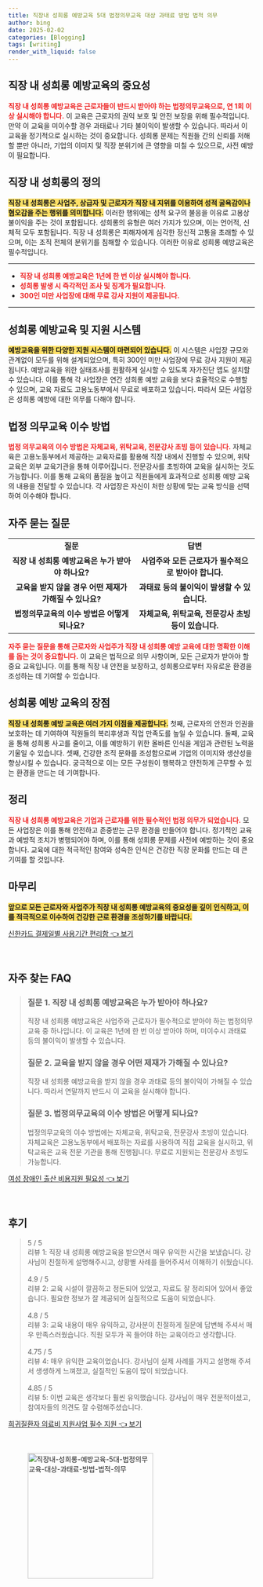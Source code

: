 ```yaml
---
title: 직장내 성희롱 예방교육 5대 법정의무교육 대상 과태료 방법 법적 의무
author: bing
date: 2025-02-02
categories: [Blogging]
tags: [writing]
render_with_liquid: false
---
```



<h2 id='직장 내 성희롱 예방교육의 중요성'>직장 내 성희롱 예방교육의 중요성</h2>

<p><b><span style="color: #ee2323;">직장 내 성희롱 예방교육은 근로자들이 반드시 받아야 하는 법정의무교육으로, 연 1회 이상 실시해야 합니다.</span></b> 이 교육은 근로자의 권익 보호 및 안전 보장을 위해 필수적입니다. 만약 이 교육을 미이수할 경우 과태료나 기타 불이익이 발생할 수 있습니다. 따라서 이 교육을 정기적으로 실시하는 것이 중요합니다. 성희롱 문제는 직원들 간의 신뢰를 저해할 뿐만 아니라, 기업의 이미지 및 직장 분위기에 큰 영향을 미칠 수 있으므로, 사전 예방이 필요합니다.</p>

<h2 id='직장 내 성희롱의 정의'>직장 내 성희롱의 정의</h2>

<p><b><span style="background-color: #ffe066;">직장 내 성희롱은 사업주, 상급자 및 근로자가 직장 내 지위를 이용하여 성적 굴욕감이나 혐오감을 주는 행위를 의미합니다.</span></b> 이러한 행위에는 성적 요구의 불응을 이유로 고용상 불이익을 주는 것이 포함됩니다. 성희롱의 유형은 여러 가지가 있으며, 이는 언어적, 신체적 모두 포함됩니다. 직장 내 성희롱은 피해자에게 심각한 정신적 고통을 초래할 수 있으며, 이는 조직 전체의 분위기를 침해할 수 있습니다. 이러한 이유로 성희롱 예방교육은 필수적입니다.</p>

<hr />

<ul>
    <li><b><span style="color: #ee2323;">직장 내 성희롱 예방교육은 1년에 한 번 이상 실시해야 합니다.</span></b></li>
    <li><b><span style="color: #ee2323;">성희롱 발생 시 즉각적인 조사 및 징계가 필요합니다.</span></b></li>
    <li><b><span style="color: #ee2323;">300인 미만 사업장에 대해 무료 강사 지원이 제공됩니다.</span></b></li>
</ul>

<hr />

<h2 id='성희롱 예방교육 및 지원 시스템'>성희롱 예방교육 및 지원 시스템</h2>

<p><b><span style="background-color: #ffe066;">예방교육을 위한 다양한 지원 시스템이 마련되어 있습니다.</span></b> 이 시스템은 사업장 규모와 관계없이 모두를 위해 설계되었으며, 특히 300인 미만 사업장에 무료 강사 지원이 제공됩니다. 예방교육을 위한 실태조사를 원활하게 실시할 수 있도록 자가진단 앱도 설치할 수 있습니다. 이를 통해 각 사업장은 연간 성희롱 예방 교육을 보다 효율적으로 수행할 수 있으며, 교육 자료도 고용노동부에서 무료로 배포하고 있습니다. 따라서 모든 사업장은 성희롱 예방에 대한 의무를 다해야 합니다.</p>

<h2 id='법정 의무교육 이수 방법'>법정 의무교육 이수 방법</h2>

<p><b><span style="color: #ee2323;">법정 의무교육의 이수 방법은 자체교육, 위탁교육, 전문강사 초빙 등이 있습니다.</span></b> 자체교육은 고용노동부에서 제공하는 교육자료를 활용해 직장 내에서 진행할 수 있으며, 위탁교육은 외부 교육기관을 통해 이루어집니다. 전문강사를 초빙하여 교육을 실시하는 것도 가능합니다. 이를 통해 교육의 품질을 높이고 직원들에게 효과적으로 성희롱 예방 교육의 내용을 전달할 수 있습니다. 각 사업장은 자신이 처한 상황에 맞는 교육 방식을 선택하여 이수해야 합니다.</p>

<h2 id='자주 묻는 질문'>자주 묻는 질문</h2>

<table>
    <tr>
        <td style="text-align: center; height: 17px;"><b>질문</b></td>
        <td style="text-align: center; height: 17px;"><b>답변</b></td>
    </tr>
    <tr>
        <td style="text-align: center; height: 17px;"><b>직장 내 성희롱 예방교육은 누가 받아야 하나요?</b></td>
        <td style="text-align: center; height: 17px;"><b>사업주와 모든 근로자가 필수적으로 받아야 합니다.</b></td>
    </tr>
    <tr>
        <td style="text-align: center; height: 17px;"><b>교육을 받지 않을 경우 어떤 제재가 가해질 수 있나요?</b></td>
        <td style="text-align: center; height: 17px;"><b>과태료 등의 불이익이 발생할 수 있습니다.</b></td>
    </tr>
    <tr>
        <td style="text-align: center; height: 17px;"><b>법정의무교육의 이수 방법은 어떻게 되나요?</b></td>
        <td style="text-align: center; height: 17px;"><b>자체교육, 위탁교육, 전문강사 초빙 등이 있습니다.</b></td>
    </tr>
</table>

<p><b><span style="color: #ee2323;">자주 묻는 질문을 통해 근로자와 사업주가 직장 내 성희롱 예방 교육에 대한 명확한 이해를 돕는 것이 중요합니다.</span></b> 이 교육은 법적으로 의무 사항이며, 모든 근로자가 받아야 할 중요 교육입니다. 이를 통해 직장 내 안전을 보장하고, 성희롱으로부터 자유로운 환경을 조성하는 데 기여할 수 있습니다.</p>

<h2 id='성희롱 예방 교육의 장점'>성희롱 예방 교육의 장점</h2>

<p><b><span style="background-color: #ffe066;">직장 내 성희롱 예방 교육은 여러 가지 이점을 제공합니다.</span></b> 첫째, 근로자의 안전과 인권을 보호하는 데 기여하여 직원들의 복리후생과 직업 만족도를 높일 수 있습니다. 둘째, 교육을 통해 성희롱 사고를 줄이고, 이를 예방하기 위한 올바른 인식을 게임과 관련된 노력을 기울일 수 있습니다. 셋째, 건강한 조직 문화를 조성함으로써 기업의 이미지와 생산성을 향상시킬 수 있습니다. 궁극적으로 이는 모든 구성원이 행복하고 안전하게 근무할 수 있는 환경을 만드는 데 기여합니다.</p>

<h2 id='정리'>정리</h2>

<p><b><span style="color: #ee2323;">직장 내 성희롱 예방교육은 기업과 근로자를 위한 필수적인 법정 의무가 되었습니다.</span></b> 모든 사업장은 이를 통해 안전하고 존중받는 근무 환경을 만들어야 합니다. 정기적인 교육과 예방적 조치가 병행되어야 하며, 이를 통해 성희롱 문제를 사전에 예방하는 것이 중요합니다. 교육에 대한 적극적인 참여와 성숙한 인식은 건강한 직장 문화를 만드는 데 큰 기여를 할 것입니다.</p>

<h2 id='마무리'>마무리</h2>

<p><b><span style="background-color: #ffe066;">앞으로 모든 근로자와 사업주가 직장 내 성희롱 예방교육의 중요성을 깊이 인식하고, 이를 적극적으로 이수하여 건강한 근로 환경을 조성하기를 바랍니다.</span></b></p>


<p><a class="click-button" title="신한카드 결제일별 사용기간 편리함" href="https://afficreate.github.io/posts/%EC%8B%A0%ED%95%9C%EC%B9%B4%EB%93%9C-%EA%B2%B0%EC%A0%9C%EC%9D%BC%EB%B3%84-%EC%82%AC%EC%9A%A9%EA%B8%B0%EA%B0%84-%ED%8E%B8%EB%A6%AC%ED%95%A8/" rel="dofollow">신한카드 결제일별 사용기간 편리함 👈 보기</a></p><br>
<h2 id='자주_찾는_FAQ'>자주 찾는 FAQ</h2>
<div itemscope="" itemtype="https://schema.org/FAQPage"> 
<blockquote> 
<div itemscope="" itemprop="mainEntity" itemtype="https://schema.org/Question"> 
<h3 itemprop="name">질문 1. 직장 내 성희롱 예방교육은 누가 받아야 하나요?</h3> 
<div itemscope="" itemprop="acceptedAnswer" itemtype="https://schema.org/Answer"> 
<span itemprop="text"> 
<p>직장 내 성희롱 예방교육은 사업주와 근로자가 필수적으로 받아야 하는 법정의무교육 중 하나입니다. 이 교육은 1년에 한 번 이상 받아야 하며, 미이수시 과태료 등의 불이익이 발생할 수 있습니다.</p> 
</span> 
</div> 
</div> 

<div itemscope="" itemprop="mainEntity" itemtype="https://schema.org/Question"> 
<h3 itemprop="name">질문 2. 교육을 받지 않을 경우 어떤 제재가 가해질 수 있나요?</h3> 
<div itemscope="" itemprop="acceptedAnswer" itemtype="https://schema.org/Answer"> 
<span itemprop="text"> 
<p>직장 내 성희롱 예방교육을 받지 않을 경우 과태료 등의 불이익이 가해질 수 있습니다. 따라서 연말까지 반드시 이 교육을 실시해야 합니다.</p> 
</span> 
</div> 
</div> 

<div itemscope="" itemprop="mainEntity" itemtype="https://schema.org/Question"> 
<h3 itemprop="name">질문 3. 법정의무교육의 이수 방법은 어떻게 되나요?</h3> 
<div itemscope="" itemprop="acceptedAnswer" itemtype="https://schema.org/Answer"> 
<span itemprop="text"> 
<p>법정의무교육의 이수 방법에는 자체교육, 위탁교육, 전문강사 초빙이 있습니다. 자체교육은 고용노동부에서 배포하는 자료를 사용하여 직접 교육을 실시하고, 위탁교육은 교육 전문 기관을 통해 진행됩니다. 무료로 지원되는 전문강사 초빙도 가능합니다.</p> 
</span> 
</div> 
</div> 
</blockquote> 
</div>
<p><a class="click-button" title="여성 장애인 출산 비용지원 필요성" href="https://afficreate.github.io/posts/%EC%97%AC%EC%84%B1-%EC%9E%A5%EC%95%A0%EC%9D%B8-%EC%B6%9C%EC%82%B0-%EB%B9%84%EC%9A%A9%EC%A7%80%EC%9B%90-%ED%95%84%EC%9A%94%EC%84%B1/" rel="dofollow">여성 장애인 출산 비용지원 필요성 👈 보기</a></p><br>
<h2 id='후기'>후기</h2>
<div itemscope itemtype="https://schema.org/Product">
  <blockquote>
  <div itemprop="review" itemscope itemtype="https://schema.org/Review">
      <div itemprop="reviewRating" itemscope itemtype="https://schema.org/Rating"> <span itemprop="ratingValue">5</span> / <span itemprop="bestRating">5</span> </div>
      <span itemprop="reviewBody">리뷰 1: 직장 내 성희롱 예방교육을 받으면서 매우 유익한 시간을 보냈습니다. 강사님이 친절하게 설명해주시고, 상황별 사례를 들어주셔서 이해하기 쉬웠습니다.</span>
  </div>
  <br>
  <div itemprop="review" itemscope itemtype="https://schema.org/Review">
      <div itemprop="reviewRating" itemscope itemtype="https://schema.org/Rating"> <span itemprop="ratingValue">4.9</span> / <span itemprop="bestRating">5</span> </div>
      <span itemprop="reviewBody">리뷰 2: 교육 시설이 깔끔하고 정돈되어 있었고, 자료도 잘 정리되어 있어서 좋았습니다. 필요한 정보가 잘 제공되어 실질적으로 도움이 되었습니다.</span>
  </div>
  <br>
  <div itemprop="review" itemscope itemtype="https://schema.org/Review">
      <div itemprop="reviewRating" itemscope itemtype="https://schema.org/Rating"> <span itemprop="ratingValue">4.8</span> / <span itemprop="bestRating">5</span> </div>
      <span itemprop="reviewBody">리뷰 3: 교육 내용이 매우 유익하고, 강사분이 친절하게 질문에 답변해 주셔서 매우 만족스러웠습니다. 직원 모두가 꼭 들어야 하는 교육이라고 생각합니다.</span>
  </div>
  <br>
  <div itemprop="review" itemscope itemtype="https://schema.org/Review">
      <div itemprop="reviewRating" itemscope itemtype="https://schema.org/Rating"> <span itemprop="ratingValue">4.75</span> / <span itemprop="bestRating">5</span> </div>
      <span itemprop="reviewBody">리뷰 4: 매우 유익한 교육이었습니다. 강사님이 실제 사례를 가지고 설명해 주셔서 생생하게 느껴졌고, 실질적인 도움이 많이 되었습니다.</span>
  </div>
  <br>
  <div itemprop="review" itemscope itemtype="https://schema.org/Review">
      <div itemprop="reviewRating" itemscope itemtype="https://schema.org/Rating"> <span itemprop="ratingValue">4.85</span> / <span itemprop="bestRating">5</span> </div>
      <span itemprop="reviewBody">리뷰 5: 이번 교육은 생각보다 훨씬 유익했습니다. 강사님이 매우 전문적이셨고, 참여자들의 의견도 잘 수렴해주셨습니다.</span>
  </div>
  </blockquote>
</div>
<p><a class="click-button" title="희귀질환자 의료비 지원사업 필수 지원" href="https://afficreate.github.io/posts/%ED%9D%AC%EA%B7%80%EC%A7%88%ED%99%98%EC%9E%90-%EC%9D%98%EB%A3%8C%EB%B9%84-%EC%A7%80%EC%9B%90%EC%82%AC%EC%97%85-%ED%95%84%EC%88%98-%EC%A7%80%EC%9B%90/" rel="dofollow">희귀질환자 의료비 지원사업 필수 지원 👈 보기</a></p><br>
<figure class="image"><img src="https://afficreate.github.io/assets/img/thumbnail/직장내-성희롱-예방교육-5대-법정의무교육-대상-과태료-방법-법적-의무.webp" alt="직장내-성희롱-예방교육-5대-법정의무교육-대상-과태료-방법-법적-의무" width="256" height="256"></figure>